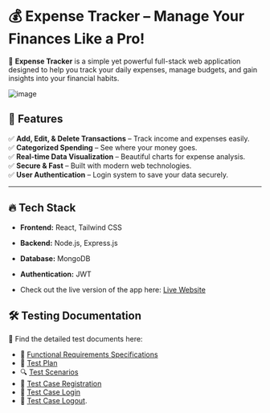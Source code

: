 # 💰 Expense Tracker – Manage Your Finances Like a Pro!  

🚀 **Expense Tracker** is a simple yet powerful full-stack web application designed to help you track your daily expenses, manage budgets, and gain insights into your financial habits.  

![image](https://github.com/user-attachments/assets/d2ee40a8-626e-4b08-91b0-87588257f570)

## 🌟 Features  
✅ **Add, Edit, & Delete Transactions** – Track income and expenses easily.  
✅ **Categorized Spending** – See where your money goes.  
✅ **Real-time Data Visualization** – Beautiful charts for expense analysis.  
✅ **Secure & Fast** – Built with modern web technologies.  
✅ **User Authentication** – Login system to save your data securely.  

---

## 🔥 Tech Stack  
- **Frontend:** React, Tailwind CSS  
- **Backend:** Node.js, Express.js  
- **Database:** MongoDB  
- **Authentication:** JWT

- Check out the live version of the app here: [Live Website](https://expense-traker-six.vercel.app/)



## 🛠️ Testing Documentation

📌 Find the detailed test documents here:

- 📄 [Functional Requirements Specifications](FRS/FRS.md)
- 📜 [Test Plan](TestPlan/TestPlans.md)
- 🔍 [Test Scenarios](TestScenarios/Testscenarios.md)
- 📕 [Test Case Registration](TestCase/regi.md)
- 📕 [Test Case Login](TestCase/Testcases.md)
- 📕 [Test Case Logout](TestCase/logout.md).
